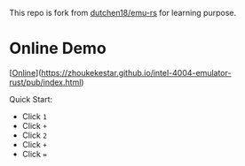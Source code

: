 This repo is fork from [dutchen18/emu-rs](https://gitlab.com/dutchen18/emu-rs) for learning purpose.

# Online Demo

[[Online](https://zhoukekestar.github.io/intel-4004-emulator-rust/pub/index.html)](https://zhoukekestar.github.io/intel-4004-emulator-rust/pub/index.html)

Quick Start:
* Click `1`
* Click `+`
* Click `2`
* Click `+`
* Click `=`